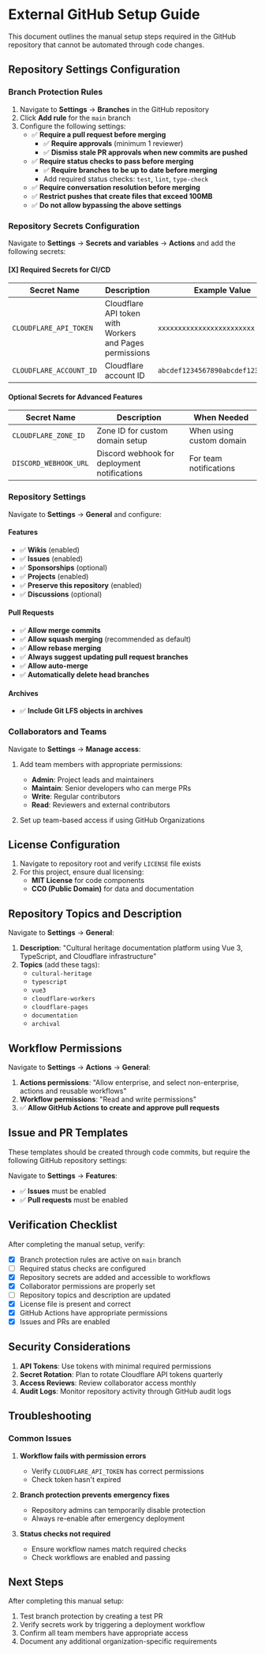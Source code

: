 # External GitHub Setup Guide

This document outlines the manual setup steps required in the GitHub repository
that cannot be automated through code changes.

## Repository Settings Configuration

### Branch Protection Rules

1. Navigate to **Settings** → **Branches** in the GitHub repository
2. Click **Add rule** for the `main` branch
3. Configure the following settings:
   - ✅ **Require a pull request before merging**
     - ✅ **Require approvals** (minimum 1 reviewer)
     - ✅ **Dismiss stale PR approvals when new commits are pushed**
   - ✅ **Require status checks to pass before merging**
     - ✅ **Require branches to be up to date before merging**
     - Add required status checks: `test`, `lint`, `type-check`
   - ✅ **Require conversation resolution before merging**
   - ✅ **Restrict pushes that create files that exceed 100MB**
   - ✅ **Do not allow bypassing the above settings**

### Repository Secrets Configuration

Navigate to **Settings** → **Secrets and variables** → **Actions** and add the
following secrets:

#### [X] Required Secrets for CI/CD

| Secret Name             | Description                                             | Example Value                      |
| ----------------------- | ------------------------------------------------------- | ---------------------------------- |
| `CLOUDFLARE_API_TOKEN`  | Cloudflare API token with Workers and Pages permissions | `xxxxxxxxxxxxxxxxxxxxxxxx`         |
| `CLOUDFLARE_ACCOUNT_ID` | Cloudflare account ID                                   | `abcdef1234567890abcdef1234567890` |

#### Optional Secrets for Advanced Features

| Secret Name           | Description                                  | When Needed              |
| --------------------- | -------------------------------------------- | ------------------------ |
| `CLOUDFLARE_ZONE_ID`  | Zone ID for custom domain setup              | When using custom domain |
| `DISCORD_WEBHOOK_URL` | Discord webhook for deployment notifications | For team notifications   |

### Repository Settings

Navigate to **Settings** → **General** and configure:

#### Features

- ✅ **Wikis** (enabled)
- ✅ **Issues** (enabled)
- ✅ **Sponsorships** (optional)
- ✅ **Projects** (enabled)
- ✅ **Preserve this repository** (enabled)
- ✅ **Discussions** (optional)

#### Pull Requests

- ✅ **Allow merge commits**
- ✅ **Allow squash merging** (recommended as default)
- ✅ **Allow rebase merging**
- ✅ **Always suggest updating pull request branches**
- ✅ **Allow auto-merge**
- ✅ **Automatically delete head branches**

#### Archives

- ✅ **Include Git LFS objects in archives**

### Collaborators and Teams

Navigate to **Settings** → **Manage access**:

1. Add team members with appropriate permissions:
   - **Admin**: Project leads and maintainers
   - **Maintain**: Senior developers who can merge PRs
   - **Write**: Regular contributors
   - **Read**: Reviewers and external contributors

2. Set up team-based access if using GitHub Organizations

## License Configuration

1. Navigate to repository root and verify `LICENSE` file exists
2. For this project, ensure dual licensing:
   - **MIT License** for code components
   - **CC0 (Public Domain)** for data and documentation

## Repository Topics and Description

Navigate to **Settings** → **General**:

1. **Description**: "Cultural heritage documentation platform using Vue 3,
   TypeScript, and Cloudflare infrastructure"
2. **Topics** (add these tags):
   - `cultural-heritage`
   - `typescript`
   - `vue3`
   - `cloudflare-workers`
   - `cloudflare-pages`
   - `documentation`
   - `archival`

## Workflow Permissions

Navigate to **Settings** → **Actions** → **General**:

1. **Actions permissions**: "Allow enterprise, and select non-enterprise,
   actions and reusable workflows"
2. **Workflow permissions**: "Read and write permissions"
3. ✅ **Allow GitHub Actions to create and approve pull requests**

## Issue and PR Templates

These templates should be created through code commits, but require the
following GitHub repository settings:

Navigate to **Settings** → **Features**:

- ✅ **Issues** must be enabled
- ✅ **Pull requests** must be enabled

## Verification Checklist

After completing the manual setup, verify:

- [X] Branch protection rules are active on `main` branch
- [ ] Required status checks are configured
- [X] Repository secrets are added and accessible to workflows
- [X] Collaborator permissions are properly set
- [ ] Repository topics and description are updated
- [X] License file is present and correct
- [X] GitHub Actions have appropriate permissions
- [X] Issues and PRs are enabled

## Security Considerations

1. **API Tokens**: Use tokens with minimal required permissions
2. **Secret Rotation**: Plan to rotate Cloudflare API tokens quarterly
3. **Access Reviews**: Review collaborator access monthly
4. **Audit Logs**: Monitor repository activity through GitHub audit logs

## Troubleshooting

### Common Issues

1. **Workflow fails with permission errors**
   - Verify `CLOUDFLARE_API_TOKEN` has correct permissions
   - Check token hasn't expired

2. **Branch protection prevents emergency fixes**
   - Repository admins can temporarily disable protection
   - Always re-enable after emergency deployment

3. **Status checks not required**
   - Ensure workflow names match required checks
   - Check workflows are enabled and passing

## Next Steps

After completing this manual setup:

1. Test branch protection by creating a test PR
2. Verify secrets work by triggering a deployment workflow
3. Confirm all team members have appropriate access
4. Document any additional organization-specific requirements
